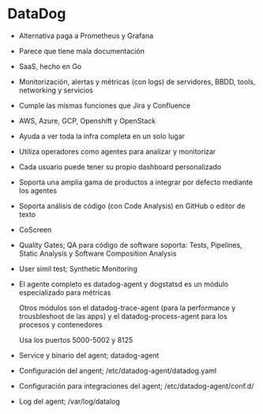 # DataDog

- Alternativa paga a Prometheus y Grafana
- Parece que tiene mala documentación
- SaaS, hecho en Go
- Monitorización, alertas y métricas (con logs) de servidores, BBDD, tools, networking y servicios
- Cumple las mismas funciones que Jira y Confluence
- AWS, Azure, GCP, Openshift y OpenStack
- Ayuda a ver toda la infra completa en un solo lugar
- Utiliza operadores como agentes para analizar y monitorizar
- Cada usuario puede tener su propio dashboard personalizado
- Soporta una amplia gama de productos a integrar por defecto mediante los agentes
- Soporta análisis de código (con Code Analysis) en GitHub o editor de texto
- CoScreen
- Quality Gates; QA para código de software soporta: Tests, Pipelines, Static Analysis y Software Composition Analysis
- User simil test; Synthetic Monitoring
- El agente completo es datadog-agent y dogstatsd es un módulo especializado para métricas

   Otros módulos son el datadog-trace-agent (para la performance y trousbleshoot de las apps) y el datadog-process-agent para los procesos y contenedores

   Usa los puertos 5000-5002 y 8125
- Service y binario del agent; datadog-agent
- Configuración del angent; /etc/datadog-agent/datadog.yaml
- Configuración para integraciones del agent; /etc/datadog-agent/conf.d/
- Log del agent; /var/log/datalog
